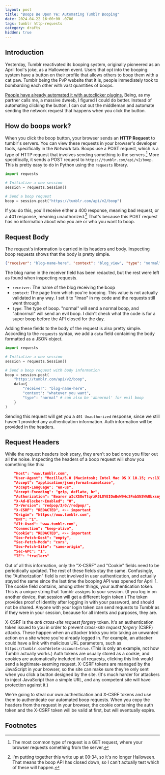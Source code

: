 ```yaml
---
layout: post
title: "Boops Be Upon Ye: Automating Tumblr Booping"
date: 2024-04-22 16:00:00 -0700
tags: tumblr http-requests
category: drafts
hidden: true
--- 
```


## Introduction
Yesterday, Tumblr reactivated its booping system, originally pioneered as an
April fool's joke, as a Halloween event. Users that opt into the booping system
have a button on their profile that allows others to boop them with a cat paw. 
Tumblr being the PvP website that it is, people immediately took to bombarding
each other with vast quantities of boops. 

[People have already automated it with autoclicker plugins.](https://www.tumblr.com/loredwy/746566017760755712/i-just-want-to-ask-you-how-the-fuck-you-did-boop)
Being, as my partner calls me, a massive dweeb, I figured I could do better.
Instead of automating clicking the button, I can cut out the middleman and 
automate sending the network request that happens when you click the button. 

## How do boops work? 
When you click the boop button, your browser sends an **HTTP Request** to 
tumblr's servers. You can view these requests in your browser's developer tools,
specifically in the *Network* tab. Boops use a POST request, which is a type
of HTTP request that involves sending something to the servers.[^1] More 
specifically, it sends a POST request to `https://tumblr.com/api/v2/boop`. This
is pretty easy to do in Python using the `requests` library.

```python
import requests 

# Initialize a new session
session = requests.Session()

# Send a boop request
boop = session.post("https://tumblr.com/api/v2/boop")
```

If you do this, you'll receive either a 400 response, meaning bad request, or 
a 401 response, meaning unauthorized.[^2] That's because this POST request
has no information about who you are or who you want to boop.

## Request Body
The request's information is carried in its headers and body. Inspecting boop
requests shows that the body is pretty simple. 

```json
{"receiver": "blog-name-here", "context": "blog_view", "type": "normal"}
```

The blog name in the receiver field has been redacted, but the rest were left
as found when inspecting requests. 

- `receiver`: The name of the blog receiving the boop
- `context`: The page from which you're booping. This value is not actually
validated in any way. I set it to "lmao" in my code and the requests still went 
through. 
- `type`: The type of boop. "normal" will send a normal boop, and "abnormal"
will send an evil boop. I didn't check what the code is for a super boop before
the API closed for the day. 

Adding these fields to the body of the request is also pretty simple. According
to the `requests` syntax, we add a `data` field containing the body formatted
as a JSON object. 

```python
import requests

# Initialize a new session
session = requests.Session()

# Send a boop request with body information
boop = session.post(
	"https://tumblr.com/api/v2/boop", 
	data={
		"receiver": "blog-name-here", 
		"context": "whatever you want",
		"type": "normal" # can also be 'abnormal' for evil boop
	}
)

```

Sending this request will get you a `401 Unauthorized` response, since we still
haven't provided any authentication information. Auth information will be 
provided in the headers. 

## Request Headers
While the request headers look scary, they aren't so bad once you filter out
all the noise. Inspecting the headers of a boop request will show you something
like this: 

```json
    "Host": "www.tumblr.com",
    "User-Agent": "Mozilla/5.0 (Macintosh; Intel Mac OS X 10.15; rv:131.0) Gecko/20100101 Firefox/131.0",
    "Accept": "application/json;format=camelcase",
    "Accept-Language": "en-us",
    "Accept-Encoding": "gzip, deflate, br",
    "Authorization": "Bearer aIcXSOoTtqrzR8L8YEIOmBeW94c3FmbSNSWAUbxsny9KKx5VFh",
    "X-Ad-Blocker-Enabled": "0",
    "X-Version": "redpop/3/0//redpop/",
    "X-CSRF": "REDACTED", <-- important
    "Origin": "https://www.tumblr.com", 
    "DNT": "1",
    "Alt-Used": "www.tumblr.com",
    "Connection": "keep-alive",
    "Cookie": "REDACTED", <-- important
    "Sec-Fetch-Dest": "empty",
    "Sec-Fetch-Mode": "cors",
    "Sec-Fetch-Site": "same-origin",
    "Sec-GPC": "1",
    "TE": "trailers"
```

Out of all this information, only the "X-CSRF" and "Cookie" fields need to be
periodically updated. The rest of these fields stay the same. Confusingly, 
the "Authorization" field is not involved in user authentication, and actually
stayed the same since the last time the booping API was opened for April 1. 
The cookie field contains, among other things, your authentication token. This
is a unique string that Tumblr assigns to your session. (If you log in on 
another device, that session will get a different login token.) The token 
provides proof of identity after logging in with your password, and should not
be shared. Anyone with your login token can send requests to Tumblr as if they
were in your session, because for all intents and purposes, they are. 

X-CSRF is the *anti cross-site request forgery* token. It's an authentication
token issued to you in order to prevent *cross-site request forgery* (CSRF)
attacks. These happen when an attacker tricks you into taking an unwanted
action on a site where you're already logged in. For example, an attacker
could have a link with malicious URL parameters, such as 
`https://tumblr.com?delete-account=true`. (This is only an example, not how
Tumblr actually works.) Auth tokens are usually stored as a cookie, and cookies 
are automatically included in all requests, clicking this link would send a
legitimate-seeming request. X-CSRF tokens are managed by the JavaScript in
your browser, so the site can make sure they're only sent when you click
a button designed by the site. (It's much harder for attackers to inject 
JavaScript than a simple URL, and any competent site will have protection 
against it.)

We're going to steal our own authentication and X-CSRF tokens and use them to
authenticate our automated boop requests. When you copy the headers from the request in your browser, the cookie containing the auth token and the X-CSRF
token will be valid at first, but will eventually expire. 



## Footnotes
[^1]: The most common type of request is a GET request, where your browser requests something from the server. 

[^2]:I'm putting together this write up at 00:34, so it's no longer Halloween. That means the boop API has closed down, so I can't actually test which of these
will happen. 